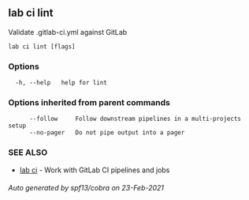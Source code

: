 ## lab ci lint

Validate .gitlab-ci.yml against GitLab

```
lab ci lint [flags]
```

### Options

```
  -h, --help   help for lint
```

### Options inherited from parent commands

```
      --follow     Follow downstream pipelines in a multi-projects setup
      --no-pager   Do not pipe output into a pager
```

### SEE ALSO

* [lab ci](lab_ci.md)	 - Work with GitLab CI pipelines and jobs

###### Auto generated by spf13/cobra on 23-Feb-2021
